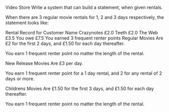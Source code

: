 Video Store
Write a system that can build a statement, when given rentals.

When there are 3 regular movie rentals for 1, 2 and 3 days respectively, the statement looks like:

Rental Record for Customer Name
  Crazynotes  £2.0
  Teeth  £2.0
  The Web  £3.5
You owe £7.5
You earned 3 frequent renter points
Regular Movies
Are £2 for the first 2 days, and £1.50 for each day thereafter.

You earn 1 frequent renter point no matter the length of the rental.

New Release Movies
Are £3 per day.

You earn 1 frequent renter point for a 1 day rental, and 2 for any rental of 2 days or more.

Childrens Movies
Are £1.50 for the first 3 days, and £1.50 for each day thereafter.

You earn 1 frequent renter point no matter the length of the rental.
